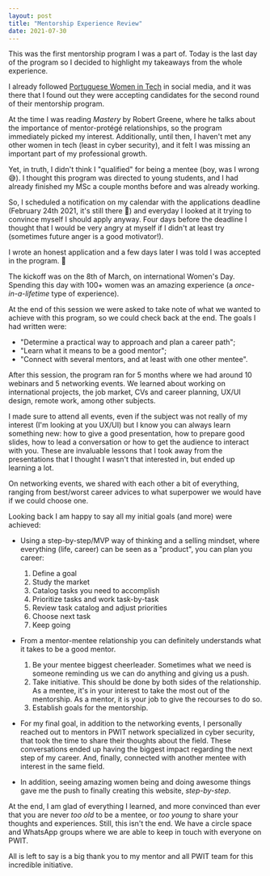 ```yaml
---
layout: post
title: "Mentorship Experience Review"
date: 2021-07-30
---
```

This was the first mentorship program I was a part of. Today is the last day of the program so I decided to highlight my takeaways from the whole experience.

I already followed [Portuguese Women in Tech](https://www.portuguesewomenintech.com/) in social media, and it was there that I found out they were accepting candidates for the second round of their mentorship program.

At the time I was reading *Mastery* by Robert Greene, where he talks about the importance of mentor-protégé relationships, so the program immediately picked my interest. Additionally, until then, I haven't met any other women in tech (least in cyber security), and it felt I was missing an important part of my professional growth.

Yet, in truth, I didn't think I "qualified" for being a mentee (boy, was I wrong 😅). I thought this program was directed to young students, and I had already finished my MSc a couple months before and was already working.

So, I scheduled a notification on my calendar with the applications deadline (February 24th 2021, it's still there 📅) and everyday I looked at it trying to convince myself I should apply anyway.
Four days before the deadline I thought that I would be very angry at myself if I didn't at least try (sometimes future anger is a good motivator!).

I wrote an honest application and a few days later I was told I was accepted in the program. 🙌

The kickoff was on the 8th of March, on international Women's Day. Spending this day with 100+ women was an amazing experience (a *once-in-a-lifetime* type of experience).

At the end of this session we were asked to take note of what we wanted to achieve with this program, so we could check back at the end. The goals I had written were:
* "Determine a practical way to approach and plan a career path";
* "Learn what it means to be a good mentor";
* "Connect with several mentors, and at least with one other mentee".

After this session, the program ran for 5 months where we had around 10 webinars and 5 networking events.
We learned about working on international projects, the job market, CVs and career planning, UX/UI design, remote work, among other subjects.

I made sure to attend all events, even if the subject was not really of my interest (I'm looking at you UX/UI) but I know you can always learn something new: how to give a good presentation, how to prepare good slides, how to lead a conversation or how to get the audience to interact with you. These are invaluable lessons that I took away from the presentations that I thought I wasn't that interested in, but ended up learning a lot.

On networking events, we shared with each other a bit of everything, ranging from best/worst career advices to what superpower we would have if we could choose one.

Looking back I am happy to say all my initial goals (and more) were achieved:
* Using a step-by-step/MVP way of thinking and a selling mindset, where everything (life, career) can be seen as a "product", you can plan you career:
  1. Define a goal
  2. Study the market
  3. Catalog tasks you need to accomplish
  4. Prioritize tasks and work task-by-task
  5. Review task catalog and adjust priorities
  6. Choose next task
  7. Keep going

* From a mentor-mentee relationship you can definitely understands what it takes to be a good mentor.
  1. Be your mentee biggest cheerleader. Sometimes what we need is someone reminding us we can do anything and giving us a push.
  2. Take initiative. This should be done by both sides of the relationship. As a mentee, it's in your interest to take the most out of the mentorship. As a mentor, it is your job to give the recourses to do so.
  3. Establish goals for the mentorship.

* For my final goal, in addition to the networking events, I personally reached out to mentors in PWIT network specialized in cyber security, that took the time to share their thoughts about the field. These conversations ended up having the biggest impact regarding the next step of my career. And, finally, connected with another mentee with interest in the same field.

* In addition, seeing amazing women being and doing awesome things gave me the push to finally creating this website, *step-by-step*.


At the end, I am glad of everything I learned, and more convinced than ever that you are never *too old* to be a mentee, or *too young* to share your thoughts and experiences. Still, this isn't the end. We have a circle space and WhatsApp groups where we are able to keep in touch with everyone on PWIT.

All is left to say is a big thank you to my mentor and all PWIT team for this incredible initiative.
